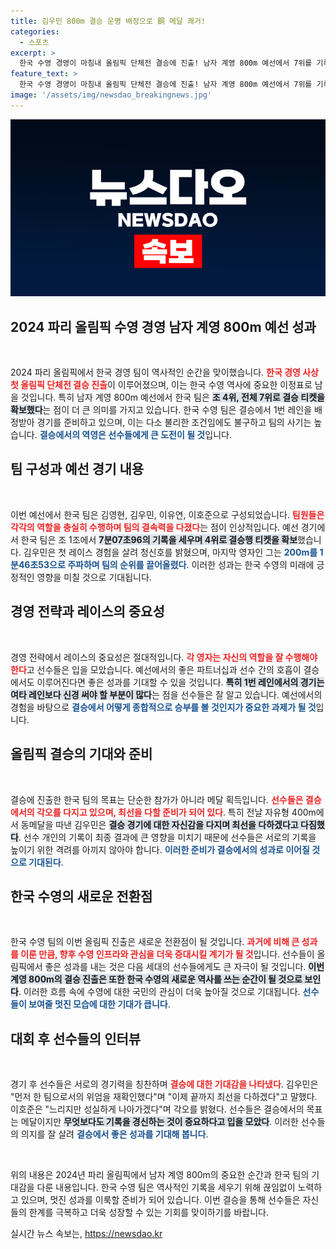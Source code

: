 ```yaml
---
title: 김우민 800m 결승 운명 배정으로 銅 메달 쾌거!
categories:
  - 스포츠
excerpt: >
  한국 수영 경영이 마침내 올림픽 단체전 결승에 진출! 남자 계영 800m 예선에서 7위를 기록하며 성과를 이룬 한국 대표팀, 첫 메달 기회를 잡았습니다. 결승에서의 도전이 기대됩니다!
feature_text: >
  한국 수영 경영이 마침내 올림픽 단체전 결승에 진출! 남자 계영 800m 예선에서 7위를 기록하며 성과를 이룬 한국 대표팀, 첫 메달 기회를 잡았습니다. 결승에서의 도전이 기대됩니다!
image: '/assets/img/newsdao_breakingnews.jpg'
---
```


<p><img src="/assets/img/newsdao_breakingnews.jpg" alt="pcversion 속보" /></p>

<h2 data-ke-size="size26">2024 파리 올림픽 수영 경영 남자 계영 800m 예선 성과</h2>

<p data-ke-size="size16">&nbsp;</p>

<p>2024 파리 올림픽에서 한국 경영 팀이 역사적인 순간을 맞이했습니다. <b><span style="color: #ee2323;">한국 경영 사상 첫 올림픽 단체전 결승 진출</span></b>이 이루어졌으며, 이는 한국 수영 역사에 중요한 이정표로 남을 것입니다. 특히 남자 계영 800m 예선에서 한국 팀은 <b><span style="background-color: #21538527;">조 4위, 전체 7위로 결승 티켓을 확보했다</span></b>는 점이 더 큰 의미를 가지고 있습니다. 한국 수영 팀은 결승에서 1번 레인을 배정받아 경기를 준비하고 있으며, 이는 다소 불리한 조건임에도 불구하고 팀의 사기는 높습니다. <b><span style="color: #1a5490;">결승에서의 역영은 선수들에게 큰 도전이 될 것</span></b>입니다.</p>

<h2 data-ke-size="size26">팀 구성과 예선 경기 내용</h2>

<p data-ke-size="size16">&nbsp;</p>

<p>이번 예선에서 한국 팀은 김영현, 김우민, 이유연, 이호준으로 구성되었습니다. <b><span style="color: #ee2323;">팀원들은 각각의 역할을 충실히 수행하며 팀의 결속력을 다졌다</span></b>는 점이 인상적입니다. 예선 경기에서 한국 팀은 조 1조에서 <b><span style="background-color: #21538527;">7분07초96의 기록을 세우며 4위로 결승행 티켓을 확보</span></b>했습니다. 김우민은 첫 레이스 경험을 살려 청신호를 밝혔으며, 마지막 영자인 그는 <b><span style="color: #1a5490;">200m를 1분46초53으로 주파하며 팀의 순위를 끌어올렸다</span></b>. 이러한 성과는 한국 수영의 미래에 긍정적인 영향을 미칠 것으로 기대됩니다.</p>

<h2 data-ke-size="size26">경영 전략과 레이스의 중요성</h2>

<p data-ke-size="size16">&nbsp;</p>

<p>경영 전략에서 레이스의 중요성은 절대적입니다. <b><span style="color: #ee2323;">각 영자는 자신의 역할을 잘 수행해야 한다</span></b>고 선수들은 입을 모았습니다. 예선에서의 좋은 파트너십과 선수 간의 호흡이 결승에서도 이루어진다면 좋은 성과를 기대할 수 있을 것입니다. <b><span style="background-color: #21538527;">특히 1번 레인에서의 경기는 여타 레인보다 신경 써야 할 부분이 많다</span></b>는 점을 선수들은 잘 알고 있습니다. 예선에서의 경험을 바탕으로 <b><span style="color: #1a5490;">결승에서 어떻게 종합적으로 승부를 볼 것인지가 중요한 과제가 될 것</span></b>입니다.</p>

<h2 data-ke-size="size26">올림픽 결승의 기대와 준비</h2>

<p data-ke-size="size16">&nbsp;</p>

<p>결승에 진출한 한국 팀의 목표는 단순한 참가가 아니라 메달 획득입니다. <b><span style="color: #ee2323;">선수들은 결승에서의 각오를 다지고 있으며, 최선을 다할 준비가 되어 있다</span></b>. 특히 전날 자유형 400m에서 동메달을 따낸 김우민은 <b><span style="background-color: #21538527;">결승 경기에 대한 자신감을 다지며 최선을 다하겠다고 다짐했다</span></b>. 선수 개인의 기록이 최종 결과에 큰 영향을 미치기 때문에 선수들은 서로의 기록을 높이기 위한 격려를 아끼지 않아야 합니다. <b><span style="color: #1a5490;">이러한 준비가 결승에서의 성과로 이어질 것으로 기대된다</span></b>.</p>

<h2 data-ke-size="size26">한국 수영의 새로운 전환점</h2>

<p data-ke-size="size16">&nbsp;</p>

<p>한국 수영 팀의 이번 올림픽 진출은 새로운 전환점이 될 것입니다. <b><span style="color: #ee2323;">과거에 비해 큰 성과를 이룬 만큼, 향후 수영 인프라와 관심을 더욱 증대시킬 계기가 될 것</span></b>입니다. 선수들이 올림픽에서 좋은 성과를 내는 것은 다음 세대의 선수들에게도 큰 자극이 될 것입니다. <b><span style="background-color: #21538527;">이번 계영 800m의 결승 진출은 또한 한국 수영의 새로운 역사를 쓰는 순간이 될 것으로 보인다</span></b>. 이러한 흐름 속에 수영에 대한 국민의 관심이 더욱 높아질 것으로 기대됩니다. <b><span style="color: #1a5490;">선수들이 보여줄 멋진 모습에 대한 기대가 큽니다</span></b>.</p>

<h2 data-ke-size="size26">대회 후 선수들의 인터뷰</h2>

<p data-ke-size="size16">&nbsp;</p>

<p>경기 후 선수들은 서로의 경기력을 칭찬하며 <b><span style="color: #ee2323;">결승에 대한 기대감을 나타냈다</span></b>. 김우민은 "먼저 한 팀으로서의 위엄을 재확인했다"며 "이제 끝까지 최선을 다하겠다"고 말했다. 이호준은 "느리지만 성실하게 나아가겠다"며 각오를 밝혔다. 선수들은 결승에서의 목표는 메달이지만 <b><span style="background-color: #21538527;">무엇보다도 기록을 경신하는 것이 중요하다고 입을 모았다</span></b>. 이러한 선수들의 의지를 잘 살려 <b><span style="color: #1a5490;">결승에서 좋은 성과를 기대해 봅니다</span></b>.</p>

<p data-ke-size="size16">&nbsp;</p>

<p>위의 내용은 2024년 파리 올림픽에서 남자 계영 800m의 중요한 순간과 한국 팀의 기대감을 다룬 내용입니다. 한국 수영 팀은 역사적인 기록을 세우기 위해 끊임없이 노력하고 있으며, 멋진 성과를 이룩할 준비가 되어 있습니다. 이번 결승을 통해 선수들은 자신들의 한계를 극복하고 더욱 성장할 수 있는 기회를 맞이하기를 바랍니다.</p>
실시간 뉴스 속보는, <a href="https://newsdao.kr" rel="dofollow">https://newsdao.kr</a>


